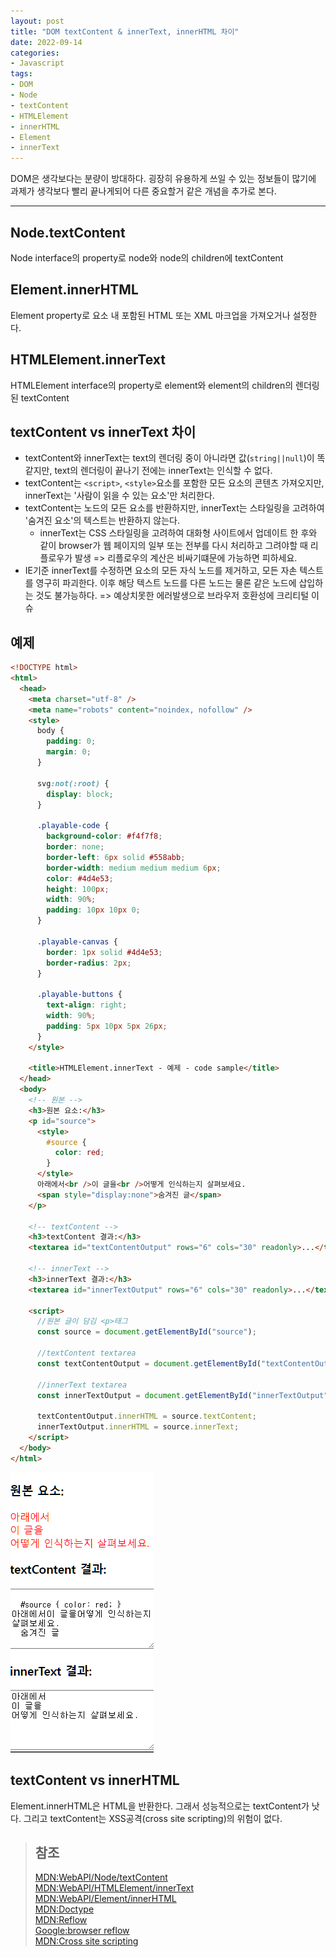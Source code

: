```yaml
---
layout: post
title: "DOM textContent & innerText, innerHTML 차이"
date: 2022-09-14
categories:
- Javascript
tags:
- DOM
- Node
- textContent
- HTMLElement
- innerHTML
- Element
- innerText
---
```


DOM은 생각보다는 분량이 방대하다. 굉장히 유용하게 쓰일 수 있는 정보들이 많기에 과제가 생각보다 빨리 끝나게되어 다른 중요할거 같은 개념을 추가로 본다.

---

## Node.textContent

Node interface의 property로 node와 node의 children에 textContent

## Element.innerHTML

Element property로 요소 내 포함된 HTML 또는 XML 마크업을 가져오거나 설정한다.

## HTMLElement.innerText

HTMLElement interface의 property로 element와 element의 children의 렌더링된 textContent

## textContent vs innerText 차이

- textContent와 innerText는 text의 렌더링 중이 아니라면 값(`string||null`)이 똑같지만, text의 렌더링이 끝나기 전에는 innerText는 인식할 수 없다.
- textContent는 `<script>`, `<style>`요소를 포함한 모든 요소의 콘텐츠 가져오지만, innerText는 '사람이 읽을 수 있는 요소'만 처리한다.
- textContent는 노드의 모든 요소를 반환하지만, innerText는 스타일링을 고려하여 '숨겨진 요소'의 텍스트는 반환하지 않는다.
  - innerText는 CSS 스타일링을 고려하여 대화형 사이트에서 업데이트 한 후와 같이 browser가 웹 페이지의 일부 또는 전부를 다시 처리하고 그려야할 때 리플로우가 발생 => 리플로우의 계산은 비싸기떄문에 가능하면 피하세요.
- IE기준 innerText를 수정하면 요소의 모든 자식 노드를 제거하고, 모든 자손 텍스트를 영구히 파괴한다. 이후 해당 텍스트 노드를 다른 노드는 물론 같은 노드에 삽입하는 것도 불가능하다. => 예상치못한 에러발생으로 브라우저 호환성에 크리티털 이슈

## 예제

```html
<!DOCTYPE html>
<html>
  <head>
    <meta charset="utf-8" />
    <meta name="robots" content="noindex, nofollow" />
    <style>
      body {
        padding: 0;
        margin: 0;
      }

      svg:not(:root) {
        display: block;
      }

      .playable-code {
        background-color: #f4f7f8;
        border: none;
        border-left: 6px solid #558abb;
        border-width: medium medium medium 6px;
        color: #4d4e53;
        height: 100px;
        width: 90%;
        padding: 10px 10px 0;
      }

      .playable-canvas {
        border: 1px solid #4d4e53;
        border-radius: 2px;
      }

      .playable-buttons {
        text-align: right;
        width: 90%;
        padding: 5px 10px 5px 26px;
      }
    </style>

    <title>HTMLElement.innerText - 예제 - code sample</title>
  </head>
  <body>
    <!-- 원본 -->
    <h3>원본 요소:</h3>
    <p id="source">
      <style>
        #source {
          color: red;
        }
      </style>
      아래에서<br />이 글을<br />어떻게 인식하는지 살펴보세요.
      <span style="display:none">숨겨진 글</span>
    </p>

    <!-- textContent -->
    <h3>textContent 결과:</h3>
    <textarea id="textContentOutput" rows="6" cols="30" readonly>...</textarea>

    <!-- innerText -->
    <h3>innerText 결과:</h3>
    <textarea id="innerTextOutput" rows="6" cols="30" readonly>...</textarea>

    <script>
      //원본 글이 담김 <p>태그
      const source = document.getElementById("source");

      //textContent textarea
      const textContentOutput = document.getElementById("textContentOutput");

      //innerText textarea
      const innerTextOutput = document.getElementById("innerTextOutput");

      textContentOutput.innerHTML = source.textContent;
      innerTextOutput.innerHTML = source.innerText;
    </script>
  </body>
</html>
```

![출처:MDN](/assets/img/220914-tc-it-diffrence.png)

## textContent vs innerHTML

Element.innerHTML은 HTML을 반환한다. 그래서 성능적으로는 textContent가 낫다. 그리고 textContent는 XSS공격(cross site scripting)의 위험이 없다.

> ## 참조
> [MDN:WebAPI/Node/textContent](https://developer.mozilla.org/ko/docs/Web/API/Node/textContent)  
> [MDN:WebAPI/HTMLElement/innerText](https://developer.mozilla.org/ko/docs/Web/API/HTMLElement/innerText)  
> [MDN:WebAPI/Element/innerHTML](https://developer.mozilla.org/ko/docs/Web/API/Element/innerHTML)  
> [MDN:Doctype](https://developer.mozilla.org/ko/docs/Glossary/Doctype)  
> [MDN:Reflow](https://developer.mozilla.org/ko/docs/Glossary/Reflow)  
> [Google:browser reflow](https://developers.google.com/speed/docs/insights/browser-reflow)  
> [MDN:Cross site scripting](https://developer.mozilla.org/en-US/docs/Glossary/Cross-site_scripting)
